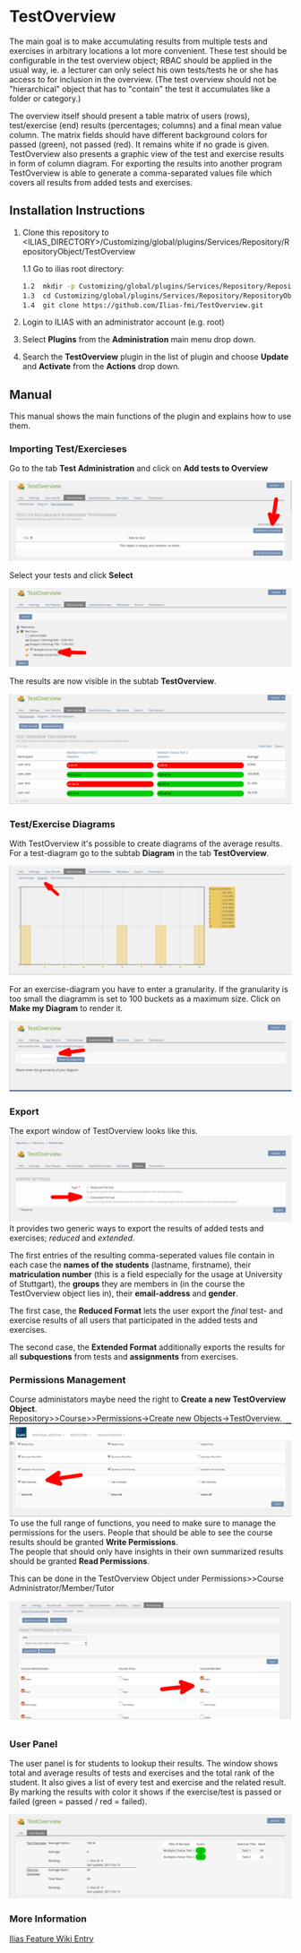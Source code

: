 # TestOverview

The main goal is to make accumulating results from multiple tests and exercises in arbitrary locations a lot more convenient. These test should be configurable in the test overview object; RBAC should be applied in the usual way, ie. a lecturer can only select his own tests/tests he or she has access to for inclusion in the overview. (The test overview should not be "hierarchical" object that has to "contain" the test it accumulates like a folder or category.)

The overview itself should present a table matrix of users (rows), test/exercise (end) results (percentages; columns) and a final mean value column. The matrix fields should have different background colors for passed (green), not passed (red). It remains white if no grade is given. TestOverview also presents a graphic view of the test and exercise results in form of column diagram. For exporting the results into another program TestOverview is able to generate a comma-separated values file which covers all results from added tests and exercises.

## Installation Instructions
1. Clone this repository to <ILIAS_DIRECTORY>/Customizing/global/plugins/Services/Repository/RepositoryObject/TestOverview

    1.1 Go to ilias root directory:

   ```bash
   1.2  mkdir -p Customizing/global/plugins/Services/Repository/RepositoryObject/
   1.3  cd Customizing/global/plugins/Services/Repository/RepositoryObject/
   1.4  git clone https://github.com/Ilias-fmi/TestOverview.git
   ```
   
2. Login to ILIAS with an administrator account (e.g. root)
3. Select **Plugins** from the **Administration** main menu drop down.
4. Search the **TestOverview** plugin in the list of plugin and choose **Update** and **Activate** from the **Actions** drop down.

## Manual

This manual shows the main functions of the plugin and explains how to use them.

### Importing Test/Exercieses
Go to the tab **Test Administration** and click on **Add tests to Overview**

![Picture not available](https://raw.githubusercontent.com/Ilias-fmi/TestOverview/ReadMe_update-1/readMe/TestImport.png)

Select your tests and click **Select**

![Picture not available](https://github.com/Ilias-fmi/TestOverview/blob/ReadMe_update-1/readMe/TestImport2.png)

The results are now visible in the subtab **TestOverview**. 

![Picture not available](https://github.com/Ilias-fmi/TestOverview/blob/ReadMe_update-1/readMe/TO_table.png)
### Test/Exercise Diagrams

With TestOverview it's possible to create diagrams of the average results. For a test-diagram go to the subtab **Diagram** in the tab **TestOverview**.

![Picture not available](https://github.com/Ilias-fmi/TestOverview/blob/ReadMe_update-1/readMe/TestDiagram_mit_pfeil.png)

For an exercise-diagram you have to enter a granularity. If the granularity is too small the diagramm is set to 100 buckets as a maximum size. Click on **Make my Diagram** to render it.

![Picture not available](https://github.com/Ilias-fmi/TestOverview/blob/ReadMe_update-1/readMe/exerciseDiagram.png)
### Export

The export window of TestOverview looks like this.
![Picture not available](https://github.com/Ilias-fmi/TestOverview/blob/ReadMe_update-1/readMe/export.png)
It provides two generic ways to export the results of added tests and exercises; *reduced* and *extended*.

The first entries of the resulting comma-seperated values file contain in each case the **names of the students** (lastname, firstname), their **matriculation number** (this is a field especially for the usage at University of Stuttgart), the **groups** they are members in (in the course the TestOverview object lies in), their **email-address** and **gender**.

The first case, the **Reduced Format** lets the user export the *final* test- and exercise results of all users that participated in the added tests and exercises.

The second case, the **Extended Format** additionally exports the results for all **subquestions** from tests and **assignments** from exercises.

### Permissions Management
Course administators maybe need the right to **Create a new TestOverview Object**.  
Repository>>Course>>Permissions->Create new Objects->TestOverview.   
![Picture not available](https://github.com/Ilias-fmi/TestOverview/blob/ReadMe_Bene/readMe/AdminTestOverviewPermissons.png)
To use the full range of functions, you need to make sure to manage the permissions for the users.
People that should be able to see the course results should be granted **Write Permissions**.  
The people that should only have insights in their own summarized results should be granted **Read Permissions**.

This can be done in the TestOverview Object under Permissions>>Course Administrator/Member/Tutor

![Picture not available](https://github.com/Ilias-fmi/TestOverview/blob/ReadMe_Bene/readMe/Permissions.png)

### User Panel
The user panel is for students to lookup their results. The window shows total and average results of tests and exercises and the total rank of the student. It also gives a list of every test and exercise and the related result. By marking the results with color it shows if the exercise/test is passed or failed (green = passed / red = failed). 


![Picture not available](https://raw.githubusercontent.com/Ilias-fmi/TestOverview/ReadMe_Bene/readMe/studView.png)

### More Information
[Ilias Feature Wiki Entry](http://www.ilias.de/docu/goto_docu_wiki_1357_Test_Overview.html)

